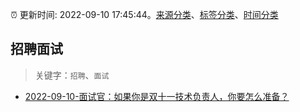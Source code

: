 :alarm_clock: 更新时间: 2022-09-10 17:45:44。[来源分类](../README.md)、[标签分类](../TAGS.md)、[时间分类](../TIMELINE.md)

## 招聘面试


> 关键字：`招聘`、`面试`



- [2022-09-10-面试官：如果你是双十一技术负责人，你要怎么准备？](https://toutiao.io/k/wsy1c4f) 